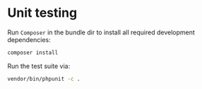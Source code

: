 Unit testing
============
 	 
Run `Composer` in the bundle dir to install all required development dependencies:	 
 	 
``` bash
composer install
```
 	 
Run the test suite via:
``` bash
vendor/bin/phpunit -c .
```
